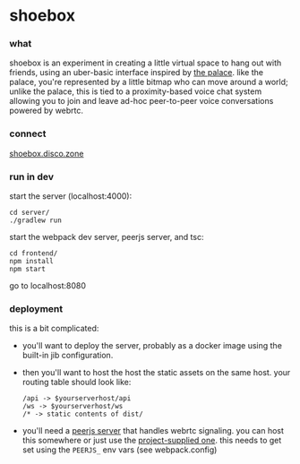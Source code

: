 # shoebox

### what

shoebox is an experiment in creating a little virtual space to hang out with friends, using an uber-basic interface inspired by [the palace](https://en.wikipedia.org/wiki/The_Palace_(computer_program)). like the palace, you're represented by a little bitmap who can move around a world; unlike the palace, this is tied to a proximity-based voice chat system allowing you to join and leave ad-hoc peer-to-peer voice conversations powered by webrtc.

### connect

[shoebox.disco.zone](https://shoebox.disco.zone/)

### run in dev

start the server (localhost:4000):

```
cd server/
./gradlew run
```

start the webpack dev server, peerjs server, and tsc:

```
cd frontend/
npm install
npm start
```

go to localhost:8080

### deployment

this is a bit complicated:

* you'll want to deploy the server, probably as a docker image using the built-in jib configuration.
* then you'll want to host the host the static assets on the same host. your routing table should look like:

  ```
  /api -> $yourserverhost/api
  /ws -> $yourserverhost/ws
  /* -> static contents of dist/
  ```

* you'll need a [peerjs server](https://github.com/peers/peerjs-server) that handles webrtc signaling. you can host this somewhere or just use the [project-supplied one](https://peerjs.com/peerserver.html). this needs to get set using the `PEERJS_` env vars (see webpack.config)
